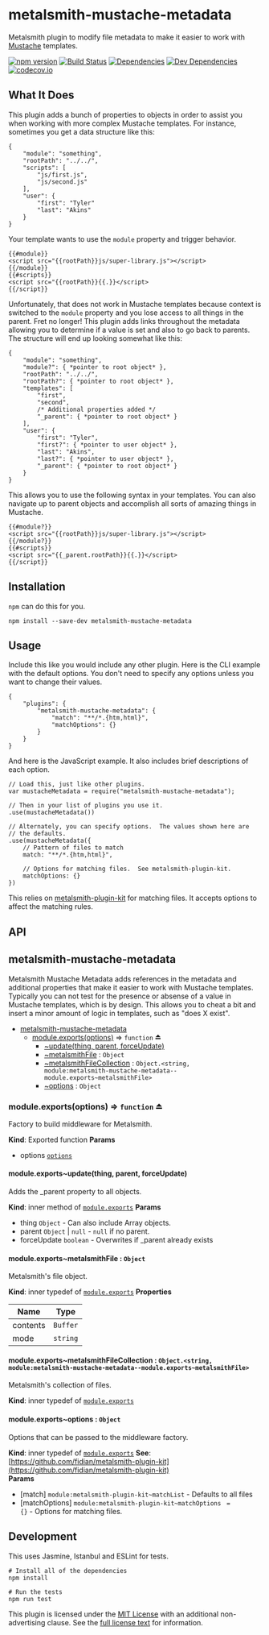 metalsmith-mustache-metadata
============================

Metalsmith plugin to modify file metadata to make it easier to work with [Mustache] templates.

[![npm version][npm-badge]][npm-link]
[![Build Status][travis-badge]][travis-link]
[![Dependencies][dependencies-badge]][dependencies-link]
[![Dev Dependencies][devdependencies-badge]][devdependencies-link]
[![codecov.io][codecov-badge]][codecov-link]


What It Does
------------

This plugin adds a bunch of properties to objects in order to assist you when working with more complex Mustache templates.  For instance, sometimes you get a data structure like this:

    {
        "module": "something",
        "rootPath": "../../",
        "scripts": [
            "js/first.js",
            "js/second.js"
        ],
        "user": {
            "first": "Tyler"
            "last": "Akins"
        }
    }

Your template wants to use the `module` property and trigger behavior.

    {{#module}}
    <script src="{{rootPath}}js/super-library.js"></script>
    {{/module}}
    {{#scripts}}
    <script src="{{rootPath}}{{.}}</script>
    {{/script}}

Unfortunately, that does not work in Mustache templates because context is switched to the `module` property and you lose access to all things in the parent.  Fret no longer!  This plugin adds links throughout the metadata allowing you to determine if a value is set and also to go back to parents.  The structure will end up looking somewhat like this:

    {
        "module": "something",
        "module?": { *pointer to root object* },
        "rootPath": "../../",
        "rootPath?": { *pointer to root object* },
        "templates": [
            "first",
            "second",
            /* Additional properties added */
            "_parent": { *pointer to root object* }
        ],
        "user": {
            "first": "Tyler",
            "first?": { *pointer to user object* },
            "last": "Akins",
            "last?": { *pointer to user object* },
            "_parent": { *pointer to root object* }
        }
    }

This allows you to use the following syntax in your templates.  You can also navigate up to parent objects and accomplish all sorts of amazing things in Mustache.

    {{#module?}}
    <script src="{{rootPath}}js/super-library.js"></script>
    {{/module?}}
    {{#scripts}}
    <script src="{{_parent.rootPath}}{{.}}</script>
    {{/script}}


Installation
------------

`npm` can do this for you.

    npm install --save-dev metalsmith-mustache-metadata


Usage
-----

Include this like you would include any other plugin.  Here is the CLI example with the default options.  You don't need to specify any options unless you want to change their values.

    {
        "plugins": {
            "metalsmith-mustache-metadata": {
                "match": "**/*.{htm,html}",
                "matchOptions": {}
            }
        }
    }

And here is the JavaScript example.  It also includes brief descriptions of each option.

    // Load this, just like other plugins.
    var mustacheMetadata = require("metalsmith-mustache-metadata");

    // Then in your list of plugins you use it.
    .use(mustacheMetadata())

    // Alternately, you can specify options.  The values shown here are
    // the defaults.
    .use(mustacheMetadata({
        // Pattern of files to match
        match: "**/*.{htm,html}",

        // Options for matching files.  See metalsmith-plugin-kit.
        matchOptions: {}
    })

This relies on [metalsmith-plugin-kit] for matching files. It accepts options to affect the matching rules.


API
---

<a name="module_metalsmith-mustache-metadata"></a>

## metalsmith-mustache-metadata
Metalsmith Mustache Metadata adds references in the metadata and additional
properties that make it easier to work with Mustache templates. Typically
you can not test for the presence or absense of a value in Mustache
templates, which is by design. This allows you to cheat a bit and insert
a minor amount of logic in templates, such as "does X exist".


* [metalsmith-mustache-metadata](#module_metalsmith-mustache-metadata)
    * [module.exports(options)](#exp_module_metalsmith-mustache-metadata--module.exports) ⇒ <code>function</code> ⏏
        * [~update(thing, parent, forceUpdate)](#module_metalsmith-mustache-metadata--module.exports..update)
        * [~metalsmithFile](#module_metalsmith-mustache-metadata--module.exports..metalsmithFile) : <code>Object</code>
        * [~metalsmithFileCollection](#module_metalsmith-mustache-metadata--module.exports..metalsmithFileCollection) : <code>Object.&lt;string, module:metalsmith-mustache-metadata--module.exports~metalsmithFile&gt;</code>
        * [~options](#module_metalsmith-mustache-metadata--module.exports..options) : <code>Object</code>

<a name="exp_module_metalsmith-mustache-metadata--module.exports"></a>

### module.exports(options) ⇒ <code>function</code> ⏏
Factory to build middleware for Metalsmith.

**Kind**: Exported function
**Params**

- options [<code>options</code>](#module_metalsmith-mustache-metadata--module.exports..options)

<a name="module_metalsmith-mustache-metadata--module.exports..update"></a>

#### module.exports~update(thing, parent, forceUpdate)
Adds the _parent property to all objects.

**Kind**: inner method of [<code>module.exports</code>](#exp_module_metalsmith-mustache-metadata--module.exports)
**Params**

- thing <code>Object</code> - Can also include Array objects.
- parent <code>Object</code> | <code>null</code> - `null` if no parent.
- forceUpdate <code>boolean</code> - Overwrites if _parent already exists

<a name="module_metalsmith-mustache-metadata--module.exports..metalsmithFile"></a>

#### module.exports~metalsmithFile : <code>Object</code>
Metalsmith's file object.

**Kind**: inner typedef of [<code>module.exports</code>](#exp_module_metalsmith-mustache-metadata--module.exports)
**Properties**

| Name | Type |
| --- | --- |
| contents | <code>Buffer</code> | 
| mode | <code>string</code> | 

<a name="module_metalsmith-mustache-metadata--module.exports..metalsmithFileCollection"></a>

#### module.exports~metalsmithFileCollection : <code>Object.&lt;string, module:metalsmith-mustache-metadata--module.exports~metalsmithFile&gt;</code>
Metalsmith's collection of files.

**Kind**: inner typedef of [<code>module.exports</code>](#exp_module_metalsmith-mustache-metadata--module.exports)
<a name="module_metalsmith-mustache-metadata--module.exports..options"></a>

#### module.exports~options : <code>Object</code>
Options that can be passed to the middleware factory.

**Kind**: inner typedef of [<code>module.exports</code>](#exp_module_metalsmith-mustache-metadata--module.exports)
**See**: [https://github.com/fidian/metalsmith-plugin-kit](https://github.com/fidian/metalsmith-plugin-kit)  
**Params**

- [match] <code>module:metalsmith-plugin-kit~matchList</code> - Defaults to all files
- [matchOptions] <code>module:metalsmith-plugin-kit~matchOptions</code> <code> = {}</code> - Options for matching files.



Development
-----------

This uses Jasmine, Istanbul and ESLint for tests.

    # Install all of the dependencies
    npm install

    # Run the tests
    npm run test

This plugin is licensed under the [MIT License][License] with an additional non-advertising clause.  See the [full license text][License] for information.


[codecov-badge]: https://img.shields.io/codecov/c/github/tests-always-included/metalsmith-mustache-metadata/master.svg
[codecov-link]: https://codecov.io/github/tests-always-included/metalsmith-mustache-metadata?branch=master
[dependencies-badge]: https://img.shields.io/david/tests-always-included/metalsmith-mustache-metadata.svg
[dependencies-link]: https://david-dm.org/tests-always-included/metalsmith-mustache-metadata
[devdependencies-badge]: https://img.shields.io/david/dev/tests-always-included/metalsmith-mustache-metadata.svg
[devdependencies-link]: https://david-dm.org/tests-always-included/metalsmith-mustache-metadata#info=devDependencies
[License]: LICENSE.md
[metalsmith-plugin-kit]: https://github.com/fidian/metalsmith-plugin-kit
[Mustache]: https://mustache.github.io/
[npm-badge]: https://img.shields.io/npm/v/metalsmith-mustache-metadata.svg
[npm-link]: https://npmjs.org/package/metalsmith-mustache-metadata
[travis-badge]: https://img.shields.io/travis/tests-always-included/metalsmith-mustache-metadata/master.svg
[travis-link]: http://travis-ci.org/tests-always-included/metalsmith-mustache-metadata
